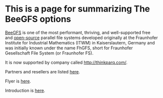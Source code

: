 # This is a page for summarizing The BeeGFS options

[BeeGFS](https://en.wikipedia.org/wiki/BeeGFS) is one of the most performant, thriving, and well-supported free and [open-source](https://insidehpc.com/2016/02/beegfs-parallel-file-system-now-open-source/) 
parallel file systems developed originally at the Fraunhofer Institute for Industrial Mathematics (ITWM) in Kaiserslautern, Germany and was initially known under the name FhGFS, 
short for Fraunhofer Gesellschaft File System (or Fraunhofer FS).

It is now supported by  company called http://thinkparq.com/.


Partners and resellers are listed [here](http://www.beegfs.io/content/partners/).

Flyer is [here](https://github.com/Pomona-ITS/hpc/blob/master/design/vendors/thinkparQ/BeeGFS_Flyer.pdf).

Introduction is [here](https://github.com/Pomona-ITS/hpc/blob/master/design/vendors/thinkparQ/Introduction_to_BeeGFS_by_ThinkParQ.pdf).


